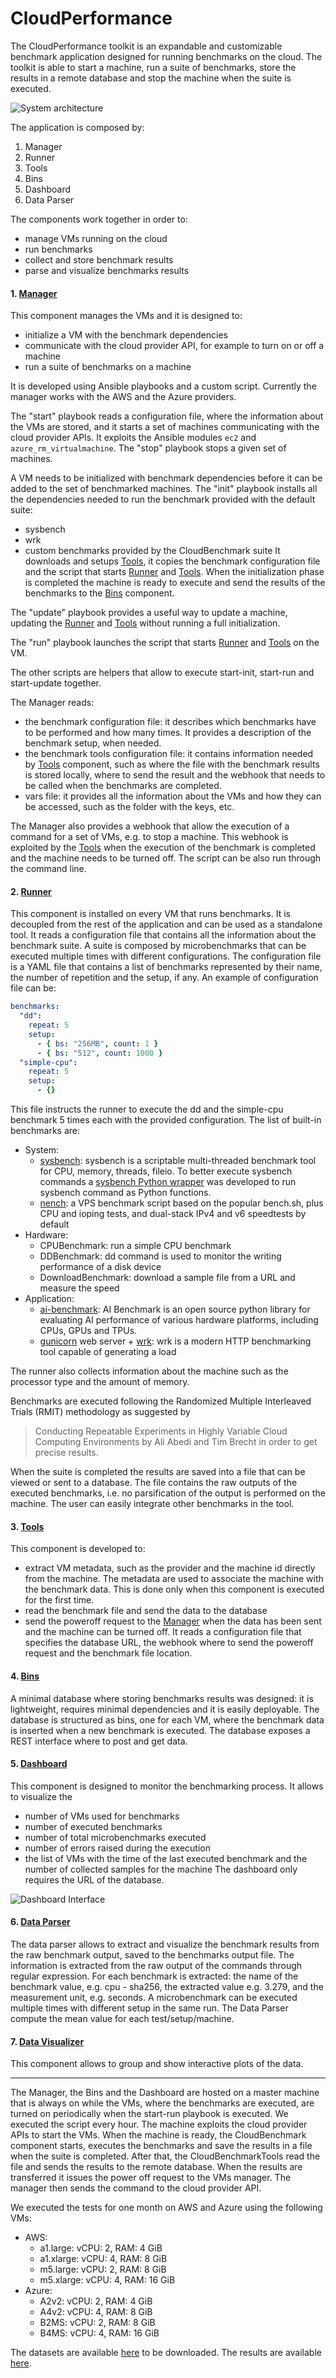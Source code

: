 # CloudPerformance
The CloudPerformance toolkit is an expandable and customizable benchmark application designed for running benchmarks on the cloud. The toolkit is able to start a machine, run a suite of benchmarks, store the results in a remote database and stop the machine when the suite is executed.

![System architecture](CloudPerformance.png)

The application is composed by:

1. Manager
2. Runner
3. Tools
4. Bins
5. Dashboard
6. Data Parser

The components work together in order to:

- manage VMs running on the cloud
- run benchmarks
- collect and store benchmark results
- parse and visualize benchmarks results

#### 1. [Manager](https://github.com/NicholasRasi/cloud-performance/tree/master/vms_manager)
This component manages the VMs and it is designed to:

- initialize a VM with the benchmark dependencies
- communicate with the cloud provider API, for example to turn on or off a machine
- run a suite of benchmarks on a machine

It is developed using Ansible playbooks and a custom script. Currently the manager works with the AWS and the Azure providers.

The "start" playbook reads a configuration file, where the information about the VMs are stored, and it starts a set of machines communicating with the cloud provider APIs. It exploits the Ansible modules `ec2` and `azure_rm_virtualmachine`. The "stop" playbook stops a given set of machines.

A VM needs to be initialized with benchmark dependencies before it can be added to the set of benchmarked machines. The "init" playbook installs all the dependencies needed to run the benchmark provided with the default suite:

- sysbench
- wrk
- custom benchmarks provided by the CloudBenchmark suite
It downloads and setups [Tools](https://github.com/NicholasRasi/cloud-benchmark-tools), it copies the benchmark configuration file and the script that starts [Runner](https://github.com/NicholasRasi/cloud-benchmark) and [Tools](https://github.com/NicholasRasi/cloud-benchmark-tools). When the initialization phase is completed the machine is ready to execute and send the results of the benchmarks to the [Bins](https://github.com/NicholasRasi/bin-database) component.

The "update" playbook provides a useful way to update a machine, updating the [Runner](https://github.com/NicholasRasi/cloud-benchmark) and [Tools](https://github.com/NicholasRasi/cloud-benchmark-tools) without running a full initialization.

The "run" playbook launches the script that starts [Runner](https://github.com/NicholasRasi/cloud-benchmark) and [Tools](https://github.com/NicholasRasi/cloud-benchmark-tools) on the VM.

The other scripts are helpers that allow to execute start-init, start-run and start-update together.

The Manager reads:

- the benchmark configuration file: it describes which benchmarks have to be performed and how many times. It provides a description of the benchmark setup, when needed.
- the benchmark tools configuration file: it contains information needed by [Tools](https://github.com/NicholasRasi/cloud-benchmark-tools) component, such as where the file with the benchmark results is stored locally, where to send the result and the webhook that needs to be called when the benchmarks are completed.
- vars file: it provides all the information about the VMs and how they can be accessed, such as the folder with the keys, etc.

The Manager also provides a webhook that allow the execution of a command for a set of VMs, e.g. to stop a machine. This webhook is exploited by the [Tools](https://github.com/NicholasRasi/cloud-benchmark-tools) when the execution of the benchmark is completed and the machine needs to be turned off. The script can be also run through the command line.

#### 2. [Runner](https://github.com/NicholasRasi/cloud-benchmark)
This component is installed on every VM that runs benchmarks. It is decoupled from the rest of the application and can be used as a standalone tool. It reads a configuration file that contains all the information about the benchmark suite. A suite is composed by microbenchmarks that can be executed multiple times with different configurations. The configuration file is a YAML file that contains a list of benchmarks represented by their name, the number of repetition and the setup, if any. An example of configuration file can be:
```yaml
benchmarks:
  "dd":
    repeat: 5
    setup:
      - { bs: "256MB", count: 1 }
      - { bs: "512", count: 1000 }
  "simple-cpu":
    repeat: 5
    setup:
      - {}
```
This file instructs the runner to execute the dd and the simple-cpu benchmark 5 times each with the provided configuration. The list of built-in benchmarks are:

- System:
	- [sysbench](https://github.com/akopytov/sysbench): sysbench is a scriptable multi-threaded benchmark tool for CPU, memory, threads, fileio. To better execute sysbench commands a [sysbench Python wrapper](https://github.com/NicholasRasi/python_sysbench) was developed to run sysbench command as Python functions.
	- [nench](https://github.com/n-st/nench): a VPS benchmark script based on the popular bench.sh, plus CPU and ioping tests, and dual-stack IPv4 and v6 speedtests by default
- Hardware:
	- CPUBenchmark: run a simple CPU benchmark
	- DDBenchmark: dd command is used to monitor the writing performance of a disk device
	- DownloadBenchmark: download a sample file from a URL and measure the speed
- Application:
	- [ai-benchmark](https://pypi.org/project/ai-benchmark/): AI Benchmark is an open source python library for evaluating AI performance of various hardware platforms, including CPUs, GPUs and TPUs.
	- [gunicorn](https://gunicorn.org/) web server + [wrk](https://github.com/wg/wrk): wrk is a modern HTTP benchmarking tool capable of generating a load

The runner also collects information about the machine such as the processor type and the amount of memory.

Benchmarks are executed following the Randomized Multiple Interleaved Trials (RMIT) methodology as suggested by
> Conducting Repeatable Experiments in Highly Variable Cloud Computing Environments by Ali Abedi and Tim Brecht
in order to get precise results.

 When the suite is completed the results are saved into a file that can be viewed or sent to a database. The file contains the raw outputs of the executed benchmarks, i.e. no parsification of the output is performed on the machine. The user can easily integrate other benchmarks in the tool.

#### 3. [Tools](https://github.com/NicholasRasi/cloud-benchmark-tools)
This component is developed to:

- extract VM metadata, such as the provider and the machine id directly from the machine. The metadata are used to associate the machine with the benchmark data. This is done only when this component is executed for the first time. 
- read the benchmark file and send the data to the database
- send the poweroff request to the [Manager](https://github.com/NicholasRasi/cloud-performance/tree/master/vms_manager) when the data has been sent and the machine can be turned off.
It reads a configuration file that specifies the database URL, the webhook where to send the poweroff request and the benchmark file location.

#### 4. [Bins](https://github.com/NicholasRasi/bin-database)
A minimal database where storing benchmarks results was designed: it is lightweight, requires minimal dependencies and it is easily deployable. The database is structured as bins, one for each VM, where the benchmark data is inserted when a new benchmark is executed. The database exposes a REST interface where to post and get data.

#### 5. [Dashboard](https://github.com/NicholasRasi/cloud-performance/tree/master/dashboard)
This component is designed to monitor the benchmarking process. It allows to visualize the

- number of VMs used for benchmarks
- number of executed benchmarks
- number of total microbenchmarks executed
- number of errors raised during the execution
- the list of VMs with the time of the last executed benchmark and the number of collected samples for the machine
The dashboard only requires the URL of the database.

![Dashboard Interface](dashboard/dashboard.png)

#### 6. [Data Parser](https://github.com/NicholasRasi/cloud-performance/tree/master/data_parser)
The data parser allows to extract and visualize the benchmark results from the raw benchmark output, saved to the benchmarks output file. The information is extracted from the raw output of the commands through regular expression. For each benchmark is extracted: the name of the benchmark value, e.g. cpu - sha256, the extracted value e.g. 3.279, and the measurement unit, e.g. seconds. A microbenchmark can be executed multiple times with different setup in the same run. The Data Parser compute the mean value for each test/setup/machine.

#### 7. [Data Visualizer](https://github.com/NicholasRasi/cloud-performance/tree/master/data_visualizer)
This component allows to group and show interactive plots of the data.

---

The Manager, the Bins and the Dashboard are hosted on a master machine that is always on while the VMs, where the benchmarks are executed, are turned on periodically when the start-run playbook is executed. We executed the script every hour. The machine exploits the cloud provider APIs to start the VMs. When the machine is ready, the CloudBenchmark component starts, executes the benchmarks and save the results in a file when the suite is completed. After that, the CloudBenchmarkTools read the file and sends the results to the remote database. When the results are transferred it issues the power off request to the VMs manager. The manager then sends the command to the cloud provider API.

We executed the tests for one month on AWS and Azure using the following VMs:
- AWS:
	- a1.large: vCPU: 2, RAM: 4 GiB
	- a1.xlarge: vCPU: 4, RAM: 8 GiB
	- m5.large: vCPU: 2, RAM: 8 GiB
	- m5.xlarge: vCPU: 4, RAM: 16 GiB
- Azure:
	- A2v2: vCPU: 2, RAM: 4 GiB
	- A4v2: vCPU: 4, RAM: 8 GiB
	- B2MS: vCPU: 2, RAM: 8 GiB
	- B4MS: vCPU: 4, RAM: 16 GiB

The datasets are available [here](https://mega.nz/folder/lMFTkQLK#uFvAUKTCT2jDfO0mgs5ZPw) to be downloaded.  The results are available [here](https://nicholasrasi.github.io/cloud-performance/data_visualizer).